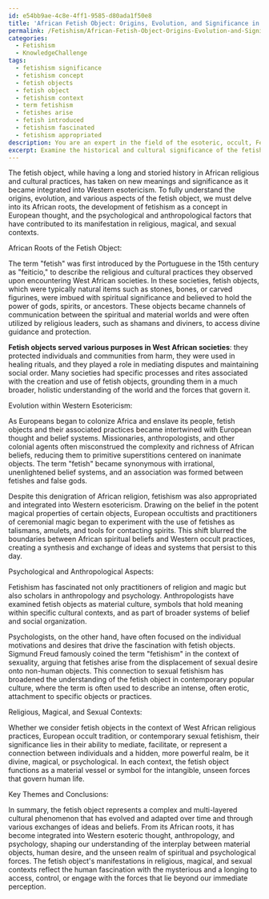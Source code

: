 ```yaml
---
id: e54bb9ae-4c8e-4ff1-9585-d80ada1f50e8
title: 'African Fetish Object: Origins, Evolution, and Significance in Various Contexts'
permalink: /Fetishism/African-Fetish-Object-Origins-Evolution-and-Significance-in-Various-Contexts/
categories:
  - Fetishism
  - KnowledgeChallenge
tags:
  - fetishism significance
  - fetishism concept
  - fetish objects
  - fetish object
  - fetishism context
  - term fetishism
  - fetishes arise
  - fetish introduced
  - fetishism fascinated
  - fetishism appropriated
description: You are an expert in the field of the esoteric, occult, Fetishism and Education. You are a writer of tests, challenges, books and deep knowledge on Fetishism for initiates and students to gain deep insights and understanding from. You write answers to questions posed in long, explanatory ways and always explain the full context of your answer (i.e., related concepts, formulas, examples, or history), as well as the step-by-step thinking process you take to answer the challenges. Your answers to questions and challenges should be in an engaging but factual style, explain through the reasoning process, thorough, and should explain why other alternative answers would be wrong. Summarize the key themes, ideas, and conclusions at the end.
excerpt: Examine the historical and cultural significance of the fetish object, drawing upon its African roots and evolution within Western esotericism, while also analyzing the psychological and anthropological aspects that contribute to its manifestation in religious, magical, and sexual contexts.
---
```

The fetish object, while having a long and storied history in African religious and cultural practices, has taken on new meanings and significance as it became integrated into Western esotericism. To fully understand the origins, evolution, and various aspects of the fetish object, we must delve into its African roots, the development of fetishism as a concept in European thought, and the psychological and anthropological factors that have contributed to its manifestation in religious, magical, and sexual contexts.

African Roots of the Fetish Object:

The term "fetish" was first introduced by the Portuguese in the 15th century as "feiticio," to describe the religious and cultural practices they observed upon encountering West African societies. In these societies, fetish objects, which were typically natural items such as stones, bones, or carved figurines, were imbued with spiritual significance and believed to hold the power of gods, spirits, or ancestors. These objects became channels of communication between the spiritual and material worlds and were often utilized by religious leaders, such as shamans and diviners, to access divine guidance and protection.

**Fetish objects served various purposes in West African societies**: they protected individuals and communities from harm, they were used in healing rituals, and they played a role in mediating disputes and maintaining social order. Many societies had specific processes and rites associated with the creation and use of fetish objects, grounding them in a much broader, holistic understanding of the world and the forces that govern it.

Evolution within Western Esotericism:

As Europeans began to colonize Africa and enslave its people, fetish objects and their associated practices became intertwined with European thought and belief systems. Missionaries, anthropologists, and other colonial agents often misconstrued the complexity and richness of African beliefs, reducing them to primitive superstitions centered on inanimate objects. The term "fetish" became synonymous with irrational, unenlightened belief systems, and an association was formed between fetishes and false gods.

Despite this denigration of African religion, fetishism was also appropriated and integrated into Western esotericism. Drawing on the belief in the potent magical properties of certain objects, European occultists and practitioners of ceremonial magic began to experiment with the use of fetishes as talismans, amulets, and tools for contacting spirits. This shift blurred the boundaries between African spiritual beliefs and Western occult practices, creating a synthesis and exchange of ideas and systems that persist to this day.

Psychological and Anthropological Aspects:

Fetishism has fascinated not only practitioners of religion and magic but also scholars in anthropology and psychology. Anthropologists have examined fetish objects as material culture, symbols that hold meaning within specific cultural contexts, and as part of broader systems of belief and social organization.

Psychologists, on the other hand, have often focused on the individual motivations and desires that drive the fascination with fetish objects. Sigmund Freud famously coined the term "fetishism" in the context of sexuality, arguing that fetishes arise from the displacement of sexual desire onto non-human objects. This connection to sexual fetishism has broadened the understanding of the fetish object in contemporary popular culture, where the term is often used to describe an intense, often erotic, attachment to specific objects or practices.

Religious, Magical, and Sexual Contexts:

Whether we consider fetish objects in the context of West African religious practices, European occult tradition, or contemporary sexual fetishism, their significance lies in their ability to mediate, facilitate, or represent a connection between individuals and a hidden, more powerful realm, be it divine, magical, or psychological. In each context, the fetish object functions as a material vessel or symbol for the intangible, unseen forces that govern human life.

Key Themes and Conclusions:

In summary, the fetish object represents a complex and multi-layered cultural phenomenon that has evolved and adapted over time and through various exchanges of ideas and beliefs. From its African roots, it has become integrated into Western esoteric thought, anthropology, and psychology, shaping our understanding of the interplay between material objects, human desire, and the unseen realm of spiritual and psychological forces. The fetish object's manifestations in religious, magical, and sexual contexts reflect the human fascination with the mysterious and a longing to access, control, or engage with the forces that lie beyond our immediate perception.
